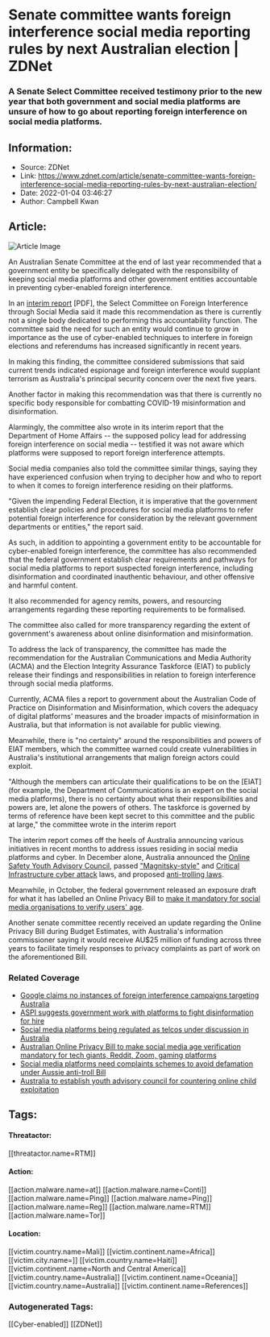 # Senate committee wants foreign interference social media reporting rules by next Australian election | ZDNet
### A Senate Select Committee received testimony prior to the new year that both government and social media platforms are unsure of how to go about reporting foreign interference on social media platforms.

## Information:
+ Source: ZDNet
+ Link: https://www.zdnet.com/article/senate-committee-wants-foreign-interference-social-media-reporting-rules-by-next-australian-election/
+ Date: 2022-01-04 03:46:27
+ Author: Campbell Kwan


## Article:
![Article Image](https://www.zdnet.com/a/img/resize/e998ba55eeee27964e4c4fccf0da96a09b116e82/2021/05/03/411c2a4b-f919-4ee9-a1cb-b996314d4ae1/social-media-up-close-apps.jpg?width=770&height=578&fit=crop&auto=webp)

An Australian Senate Committee at the end of last year recommended that a government entity be specifically delegated with the responsibility of keeping social media platforms and other government entities accountable in preventing cyber-enabled foreign interference. 

In an [interim report](https://parlinfo.aph.gov.au/parlInfo/download/committees/reportsen/024741/toc_pdf/FirstInterimReport.pdf;fileType=application%2Fpdf) [PDF], the Select Committee on Foreign Interference through Social Media said it made this recommendation as there is currently not a single body dedicated to performing this accountability function. The committee said the need for such an entity would continue to grow in importance as the use of cyber-enabled techniques to interfere in foreign elections and referendums has increased significantly in recent years.

In making this finding, the committee considered submissions that said current trends indicated espionage and foreign interference would supplant terrorism as Australia's principal security concern over the next five years. 

Another factor in making this recommendation was that there is currently no specific body responsible for combatting COVID-19 misinformation and disinformation. 

Alarmingly, the committee also wrote in its interim report that the Department of Home Affairs -- the supposed policy lead for addressing foreign interference on social media -- testified it was not aware which platforms were supposed to report foreign interference attempts. 

Social media companies also told the committee similar things, saying they have experienced confusion when trying to decipher how and who to report to when it comes to foreign interference residing on their platforms. 

"Given the impending Federal Election, it is imperative that the government establish clear policies and procedures for social media platforms to refer potential foreign interference for consideration by the relevant government departments or entities," the report said. 






As such, in addition to appointing a government entity to be accountable for cyber-enabled foreign interference, the committee has also recommended that the federal government establish clear requirements and pathways for social media platforms to report suspected foreign interference, including disinformation and coordinated inauthentic behaviour, and other offensive and harmful content. 

It also recommended for agency remits, powers, and resourcing arrangements regarding these reporting requirements to be formalised. 

The committee also called for more transparency regarding the extent of government's awareness about online disinformation and misinformation. 

To address the lack of transparency, the committee has made the recommendation for the Australian Communications and Media Authority (ACMA) and the Election Integrity Assurance Taskforce (EIAT) to publicly release their findings and responsibilities in relation to foreign interference through social media platforms. 

Currently, ACMA files a report to government about the Australian Code of Practice on Disinformation and Misinformation, which covers the adequacy of digital platforms' measures and the broader impacts of misinformation in Australia, but that information is not available for public viewing. 

Meanwhile, there is "no certainty" around the responsibilities and powers of EIAT members, which the committee warned could create vulnerabilities in Australia's institutional arrangements that malign foreign actors could exploit. 

"Although the members can articulate their qualifications to be on the [EIAT] (for example, the Department of Communications is an expert on the social media platforms), there is no certainty about what their responsibilities and powers are, let alone the powers of others. The taskforce is governed by terms of reference have been kept secret to this committee and the public at large," the committee wrote in the interim report 

The interim report comes off the heels of Australia announcing various initiatives in recent months to address issues residing in social media platforms and cyber. In December alone, Australia announced the [Online Safety Youth Advisory Council](https://www.zdnet.com/article/australia-to-establish-youth-advisory-council-for-countering-online-child-exploitation/), passed ["Magnitsky-style"](https://www.zdnet.com/article/australia-set-to-gain-ability-to-sanction-cyber-attackers-under-magnitsky-style-law/) and [Critical Infrastructure cyber attack](https://www.zdnet.com/article/critical-infrastructure-bill-should-be-split-to-swiftly-give-government-last-resort-powers-pjcis/) laws, and proposed [anti-trolling laws](https://www.zdnet.com/article/australians-proposed-anti-troll-laws-want-to-require-social-media-platforms-to-collect-personal-details-of-users/).  

Meanwhile, in October, the federal government released an exposure draft for what it has labelled an Online Privacy Bill to [make it mandatory for social media organisations to verify users' age](https://www.zdnet.com/article/australian-online-privacy-bill-to-make-social-media-age-verification-mandatory-for-tech-giants-reddit-zoom-gaming-platforms/). 

Another senate committee recently received an update regarding the Online Privacy Bill during Budget Estimates, with Australia's information commissioner saying it would receive AU$25 million of funding across three years to facilitate timely responses to privacy complaints as part of work on the aforementioned Bill. 

### Related Coverage

* [Google claims no instances of foreign interference campaigns targeting Australia](/article/google-claims-no-instances-of-foreign-interference-campaigns-targeting-australia/)
* [ASPI suggests government work with platforms to fight disinformation for hire](/article/aspi-suggests-government-work-with-platforms-to-fight-disinformation-for-hire/)
* [Social media platforms being regulated as telcos under discussion in Australia](/article/social-media-platforms-being-regulated-as-telcos-under-discussion-in-australia/)
* [Australian Online Privacy Bill to make social media age verification mandatory for tech giants, Reddit, Zoom, gaming platforms](/article/australian-online-privacy-bill-to-make-social-media-age-verification-mandatory-for-tech-giants-reddit-zoom-gaming-platforms/)
* [Social media platforms need complaints schemes to avoid defamation under Aussie anti-troll Bill](/article/australias-anti-troll-bill-wants-mandatory-complaints-scheme-for-social-media-platforms/)
* [Australia to establish youth advisory council for countering online child exploitation](/article/australia-to-establish-youth-advisory-council-for-countering-online-child-exploitation/)





## Tags:

#### Threatactor:
[[threatactor.name=RTM]]

#### Action:
[[action.malware.name=at]] [[action.malware.name=Conti]] [[action.malware.name=Ping]] [[action.malware.name=Ping]] [[action.malware.name=Reg]] [[action.malware.name=RTM]] [[action.malware.name=Tor]]

#### Location:
[[victim.country.name=Mali]] [[victim.continent.name=Africa]] [[victim.city.name=]] [[victim.country.name=Haiti]] [[victim.continent.name=North and Central America]] [[victim.country.name=Australia]] [[victim.continent.name=Oceania]] [[victim.country.name=Australia]] [[victim.continent.name=References]]

### Autogenerated Tags:
[[Cyber-enabled]] [[ZDNet]]

